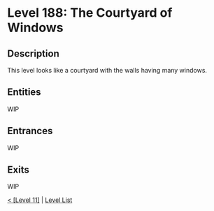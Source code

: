 # Level 188: The Courtyard of Windows

## Description
This level looks like a courtyard with the walls having many windows.

## Entities
WIP

## Entrances
WIP

## Exits
WIP

<a href="./Level_11.md">< [Level 11]</a> | <a href="./Levels.md">Level List</a>

